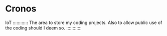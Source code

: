 # Cronos
IoT
::::::::::::
The area to store my coding projects.
Also to allow public use of the coding should I deem so.
::::::::::::
